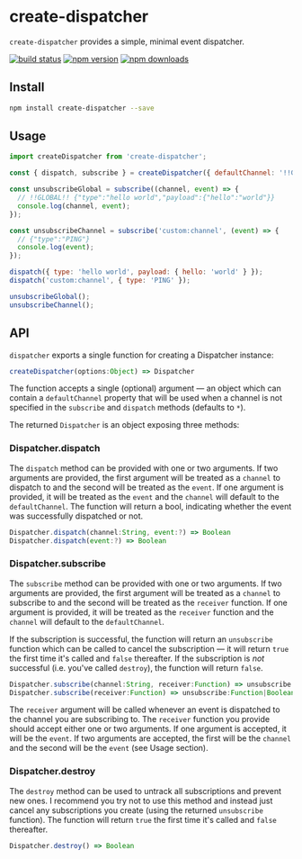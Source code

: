 # create-dispatcher

`create-dispatcher` provides a simple, minimal event dispatcher.

[![build status](https://img.shields.io/travis/simonify/create-dispatcher/master.svg)](https://travis-ci.org/simonify/create-dispatcher)
[![npm version](https://img.shields.io/npm/v/create-dispatcher.svg)](https://www.npmjs.com/package/create-dispatcher)
[![npm downloads](https://img.shields.io/npm/dm/create-dispatcher.svg)](https://www.npmjs.com/package/create-dispatcher)

## Install
```bash
npm install create-dispatcher --save
```

## Usage
```js
import createDispatcher from 'create-dispatcher';

const { dispatch, subscribe } = createDispatcher({ defaultChannel: '!!GLOBAL!!' });

const unsubscribeGlobal = subscribe((channel, event) => {
  // !!GLOBAL!! {"type":"hello world","payload":{"hello":"world"}}
  console.log(channel, event);
});

const unsubscribeChannel = subscribe('custom:channel', (event) => {
  // {"type":"PING"}
  console.log(event);
});

dispatch({ type: 'hello world', payload: { hello: 'world' } });
dispatch('custom:channel', { type: 'PING' });

unsubscribeGlobal();
unsubscribeChannel();
```

## API

`dispatcher` exports a single function for creating a Dispatcher instance:

```js
createDispatcher(options:Object) => Dispatcher
```

The function accepts a single (optional) argument — an object which can contain a `defaultChannel` property that will be used when a channel is not specified in the `subscribe` and `dispatch` methods (defaults to `*`).

The returned `Dispatcher` is an object exposing three methods:

### Dispatcher.dispatch

The `dispatch` method can be provided with one or two arguments. If two arguments are provided, the first argument will be treated as a `channel` to dispatch to and the second will be treated as the `event`. If one argument is provided, it will be treated as the `event` and the `channel` will default to the `defaultChannel`. The function will return a bool, indicating whether the event was successfully dispatched or not.

```js
Dispatcher.dispatch(channel:String, event:?) => Boolean
Dispatcher.dispatch(event:?) => Boolean
```

### Dispatcher.subscribe

The `subscribe` method can be provided with one or two arguments. If two arguments are provided, the first argument will be treated as a `channel` to subscribe to and the second will be treated as the `receiver` function. If one argument is provided, it will be treated as the `receiver` function and the `channel` will default to the `defaultChannel`.

If the subscription is successful, the function will return an `unsubscribe` function which can be called to cancel the subscription — it will return `true` the first time it's called and `false` thereafter. If the subscription is *not* successful (i.e. you've called `destroy`), the function will return `false`.

```js
Dispatcher.subscribe(channel:String, receiver:Function) => unsubscribe:Function|Boolean
Dispatcher.subscribe(receiver:Function) => unsubscribe:Function|Boolean
```

The `receiver` argument will be called whenever an event is dispatched to the channel you are subscribing to. The `receiver` function you provide should accept either one or two arguments. If one argument is accepted, it will be the `event`. If two arguments are accepted, the first will be the `channel` and the second will be the `event` (see Usage section).

### Dispatcher.destroy

The `destroy` method can be used to untrack all subscriptions and prevent new ones. I recommend you try not to use this method and instead just cancel any subscriptions you create (using the returned `unsubscribe` function). The function will return `true` the first time it's called and `false` thereafter.

```js
Dispatcher.destroy() => Boolean
```
